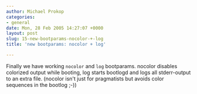 ```yaml
---
author: Michael Prokop
categories:
- general
date: Mon, 28 Feb 2005 14:27:07 +0000
layout: post
slug: 15-new-bootparams-nocolor-+-log
title: 'new bootparams: nocolor + log'

---
```

Finally we have working `nocolor` and `log` bootparams. nocolor disables colorized output while booting, log starts bootlogd and logs all stderr\-output to an extra file. (nocolor isn't just for pragmatists but avoids color sequences in the bootlog ;\-))

